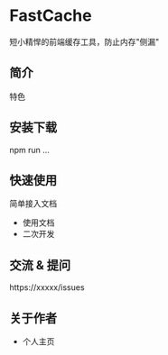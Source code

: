 # FastCache
短小精悍的前端缓存工具，防止内存"侧漏"

## 简介

特色

## 安装下载

npm run ...

## 快速使用

简单接入文档

- 使用文档
- 二次开发

## 交流 & 提问
https://xxxxx/issues

## 关于作者

- 个人主页


